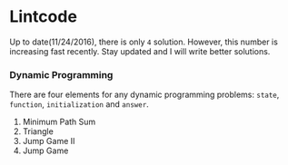 # Lintcode
Up to date(11/24/2016), there is only `4` solution. However, this number is increasing fast recently. Stay updated and I will write better solutions. 

### Dynamic Programming
There are four elements for any dynamic programming problems: `state`, `function`, `initialization` and `answer`. 

1. Minimum Path Sum 
2. Triangle
3. Jump Game II 
4. Jump Game 
